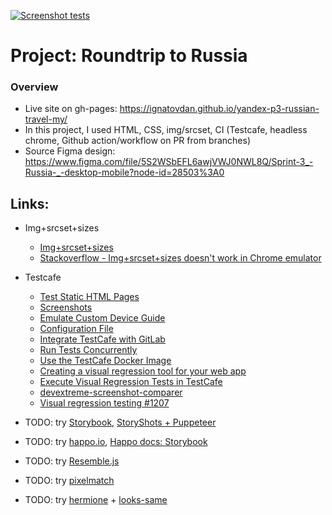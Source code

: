 [![Screenshot tests](https://github.com/IgnatovDan/yandex-p3-russian-travel-my/actions/workflows/run-screenshot-tests.yaml/badge.svg)](https://github.com/IgnatovDan/yandex-p3-russian-travel-my/actions/workflows/run-screenshot-tests.yaml)

# Project: Roundtrip to Russia

### Overview

* Live site on gh-pages: https://ignatovdan.github.io/yandex-p3-russian-travel-my/
* In this project, I used HTML, CSS, img/srcset, CI (Testcafe, headless chrome, Github action/workflow on PR from branches)
* Source Figma design: https://www.figma.com/file/5S2WSbEFL6awjVWJ0NWL8Q/Sprint-3_-Russia-_-desktop-mobile?node-id=28503%3A0

## Links:

- Img+srcset+sizes
  - [Img+srcset+sizes](https://cloudfour.com/thinks/responsive-images-101-part-5-sizes/)
  - [Stackoverflow - Img+srcset+sizes doesn't work in Chrome emulator](https://stackoverflow.com/questions/72375309/img-srcset-and-sizes-not-working-properly-and-impossible-to-adjust-any-ideas)

- Testcafe
  - [Test Static HTML Pages](https://testcafe.io/documentation/402805/recipes/basics/test-static-html-pages)
  - [Screenshots](https://testcafe.io/documentation/402840/guides/advanced-guides/screenshots-and-videos#screenshots)
  - [Emulate Custom Device Guide](https://testcafe.io/documentation/403584/guides/intermediate-guides/mobile-devices-cloud-browsers-and-emulation#custom-device-guide)
  - [Configuration File](https://testcafe.io/documentation/402638/reference/configuration-file)
  - [Integrate TestCafe with GitLab](https://testcafe.io/documentation/402816/guides/continuous-integration/gitlab)
  - [Run Tests Concurrently](https://testcafe.io/documentation/403626/guides/intermediate-guides/run-tests-concurrently)
  - [Use the TestCafe Docker Image](https://testcafe.io/documentation/402838/guides/advanced-guides/use-testcafe-docker-image)
  - [Creating a visual regression tool for your web app](https://medium.com/@byrne.greg/creating-a-visual-regression-tool-for-your-web-app-f4920974e2ec)
  - [Execute Visual Regression Tests in TestCafe](https://www.browserstack.com/guide/visual-regression-in-testcafe)
  - [devextreme-screenshot-comparer](https://www.npmjs.com/package/devextreme-screenshot-comparer)
  - [Visual regression testing #1207](https://github.com/DevExpress/testcafe/issues/1207)

- TODO: try [Storybook](https://storybook.js.org/docs/react/writing-tests/visual-testing), [StoryShots + Puppeteer](https://github.com/storybookjs/storybook/tree/main/addons/storyshots/storyshots-puppeteer#imagesnapshots)
- TODO: try [happo.io](https://github.com/happo/happo.io), [Happo docs: Storybook](https://docs.happo.io/docs/storybook)
- TODO: try [Resemble.js](https://github.com/rsmbl/Resemble.js)
- TODO: try [pixelmatch](https://github.com/mapbox/pixelmatch)
- TODO: try [hermione](https://github.com/gemini-testing/hermione) + [looks-same](https://github.com/gemini-testing/looks-same)
